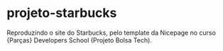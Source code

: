 # projeto-starbucks
Reproduzindo o site do Starbucks, pelo template da Nicepage no curso {Parças} Developers School (Projeto Bolsa Tech).
